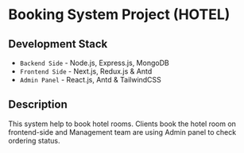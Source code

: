 
# Booking System Project (HOTEL)


## Development Stack

- `Backend Side` - Node.js, Express.js, MongoDB
- `Frontend Side` - Next.js, Redux.js & Antd
- `Admin Panel` - React.js, Antd & TailwindCSS


## Description

This system help to book hotel rooms.
Clients book the hotel room on frontend-side and Management team are using Admin panel to check ordering status.
